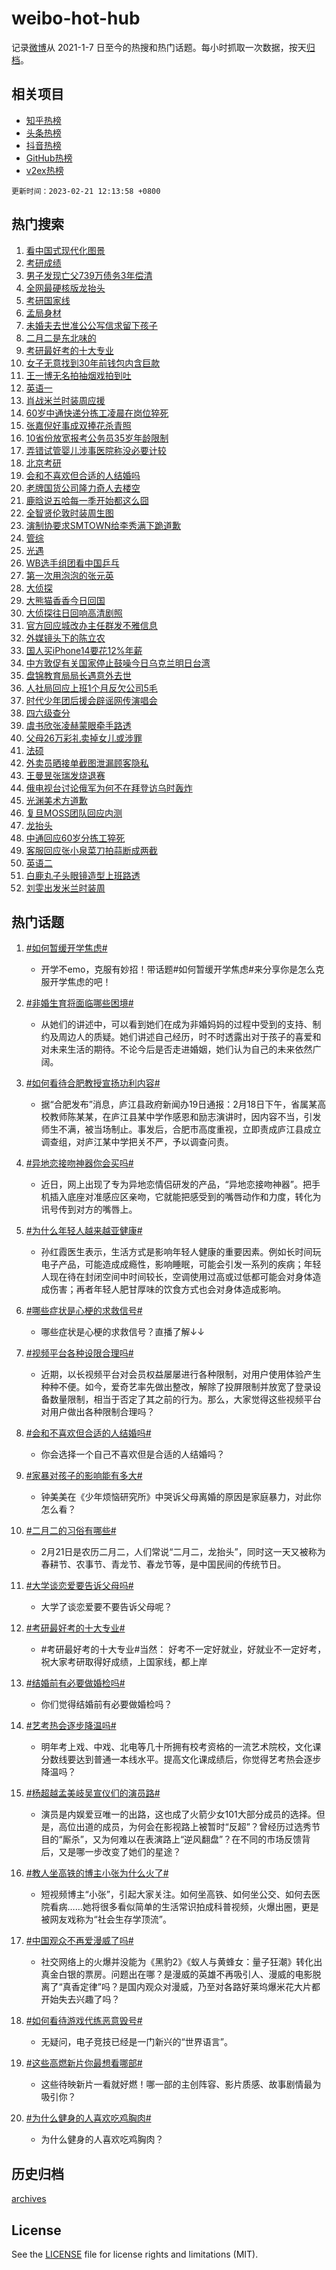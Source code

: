 # weibo-hot-hub

记录[微博](https://www.weibo.com)从 2021-1-7 日至今的热搜和热门话题。每小时抓取一次数据，按天[归档](archives)。

## 相关项目

- [知乎热榜](https://github.com/lonnyzhang423/zhihu-hot-hub)
- [头条热榜](https://github.com/lonnyzhang423/toutiao-hot-hub)
- [抖音热榜](https://github.com/lonnyzhang423/douyin-hot-hub)
- [GitHub热榜](https://github.com/lonnyzhang423/github-hot-hub)
- [v2ex热榜](https://github.com/lonnyzhang423/v2ex-hot-hub)


`更新时间：2023-02-21 12:13:58 +0800`

## 热门搜索

1. [看中国式现代化图景](https://m.weibo.cn/search?containerid=100103type%3D1%26t%3D10%26q%3D%23%E7%9C%8B%E4%B8%AD%E5%9B%BD%E5%BC%8F%E7%8E%B0%E4%BB%A3%E5%8C%96%E5%9B%BE%E6%99%AF%23&stream_entry_id=51&isnewpage=1&extparam=seat%3D1%26dgr%3D0%26stream_entry_id%3D51%26c_type%3D51%26pos%3D0%26filter_type%3Drealtimehot%26cate%3D10103%26display_time%3D1676952836%26pre_seqid%3D16769528368139193583109&luicode=10000011&lfid=106003type%253D25%2526t%253D3%2526disable_hot%253D1%2526filter_type%253Drealtimehot)
1. [考研成绩](https://m.weibo.cn/search?containerid=100103type%3D1%26t%3D10%26q%3D%23%E8%80%83%E7%A0%94%E6%88%90%E7%BB%A9%23&stream_entry_id=31&isnewpage=1&extparam=seat%3D1%26q%3D%2523%25E8%2580%2583%25E7%25A0%2594%25E6%2588%2590%25E7%25BB%25A9%2523%26realpos%3D1%26stream_entry_id%3D31%26dgr%3D0%26pos%3D0%26filter_type%3Drealtimehot%26flag%3D16%26lcate%3D5001%26band_rank%3D1%26c_type%3D31%26cate%3D5001%26display_time%3D1676952836%26pre_seqid%3D16769528368139193583109&luicode=10000011&lfid=106003type%253D25%2526t%253D3%2526disable_hot%253D1%2526filter_type%253Drealtimehot)
1. [男子发现亡父739万债务3年偿清](https://m.weibo.cn/search?containerid=100103type%3D1%26t%3D10%26q%3D%23%E7%94%B7%E5%AD%90%E5%8F%91%E7%8E%B0%E4%BA%A1%E7%88%B6739%E4%B8%87%E5%80%BA%E5%8A%A13%E5%B9%B4%E5%81%BF%E6%B8%85%23&stream_entry_id=31&isnewpage=1&extparam=seat%3D1%26q%3D%2523%25E7%2594%25B7%25E5%25AD%2590%25E5%258F%2591%25E7%258E%25B0%25E4%25BA%25A1%25E7%2588%25B6739%25E4%25B8%2587%25E5%2580%25BA%25E5%258A%25A13%25E5%25B9%25B4%25E5%2581%25BF%25E6%25B8%2585%2523%26realpos%3D2%26stream_entry_id%3D31%26dgr%3D0%26pos%3D1%26filter_type%3Drealtimehot%26flag%3D1%26lcate%3D5001%26band_rank%3D2%26c_type%3D31%26cate%3D5001%26display_time%3D1676952836%26pre_seqid%3D16769528368139193583109&luicode=10000011&lfid=106003type%253D25%2526t%253D3%2526disable_hot%253D1%2526filter_type%253Drealtimehot)
1. [全网最硬核版龙抬头](https://m.weibo.cn/search?containerid=100103type%3D1%26t%3D10%26q%3D%23%E5%85%A8%E7%BD%91%E6%9C%80%E7%A1%AC%E6%A0%B8%E7%89%88%E9%BE%99%E6%8A%AC%E5%A4%B4%23&stream_entry_id=31&isnewpage=1&extparam=seat%3D1%26q%3D%2523%25E5%2585%25A8%25E7%25BD%2591%25E6%259C%2580%25E7%25A1%25AC%25E6%25A0%25B8%25E7%2589%2588%25E9%25BE%2599%25E6%258A%25AC%25E5%25A4%25B4%2523%26realpos%3D3%26stream_entry_id%3D31%26dgr%3D0%26pos%3D2%26filter_type%3Drealtimehot%26flag%3D0%26lcate%3D5001%26band_rank%3D3%26c_type%3D31%26cate%3D5001%26display_time%3D1676952836%26pre_seqid%3D16769528368139193583109&luicode=10000011&lfid=106003type%253D25%2526t%253D3%2526disable_hot%253D1%2526filter_type%253Drealtimehot)
1. [考研国家线](https://m.weibo.cn/search?containerid=100103type%3D1%26t%3D10%26q%3D%23%E8%80%83%E7%A0%94%E5%9B%BD%E5%AE%B6%E7%BA%BF%23&stream_entry_id=31&isnewpage=1&extparam=seat%3D1%26q%3D%2523%25E8%2580%2583%25E7%25A0%2594%25E5%259B%25BD%25E5%25AE%25B6%25E7%25BA%25BF%2523%26realpos%3D4%26stream_entry_id%3D31%26dgr%3D0%26pos%3D3%26filter_type%3Drealtimehot%26flag%3D2%26lcate%3D5001%26band_rank%3D4%26c_type%3D31%26cate%3D5001%26display_time%3D1676952836%26pre_seqid%3D16769528368139193583109&luicode=10000011&lfid=106003type%253D25%2526t%253D3%2526disable_hot%253D1%2526filter_type%253Drealtimehot)
1. [孟局身材](https://m.weibo.cn/search?containerid=100103type%3D1%26t%3D10%26q%3D%23%E5%AD%9F%E5%B1%80%E8%BA%AB%E6%9D%90%23&stream_entry_id=31&isnewpage=1&extparam=seat%3D1%26q%3D%2523%25E5%25AD%259F%25E5%25B1%2580%25E8%25BA%25AB%25E6%259D%2590%2523%26realpos%3D5%26stream_entry_id%3D31%26dgr%3D0%26pos%3D4%26filter_type%3Drealtimehot%26flag%3D1%26lcate%3D5001%26band_rank%3D5%26c_type%3D31%26cate%3D5001%26display_time%3D1676952836%26pre_seqid%3D16769528368139193583109&luicode=10000011&lfid=106003type%253D25%2526t%253D3%2526disable_hot%253D1%2526filter_type%253Drealtimehot)
1. [未婚夫去世准公公写信求留下孩子](https://m.weibo.cn/search?containerid=100103type%3D1%26t%3D10%26q%3D%23%E6%9C%AA%E5%A9%9A%E5%A4%AB%E5%8E%BB%E4%B8%96%E5%87%86%E5%85%AC%E5%85%AC%E5%86%99%E4%BF%A1%E6%B1%82%E7%95%99%E4%B8%8B%E5%AD%A9%E5%AD%90%23&stream_entry_id=31&isnewpage=1&extparam=seat%3D1%26q%3D%2523%25E6%259C%25AA%25E5%25A9%259A%25E5%25A4%25AB%25E5%258E%25BB%25E4%25B8%2596%25E5%2587%2586%25E5%2585%25AC%25E5%2585%25AC%25E5%2586%2599%25E4%25BF%25A1%25E6%25B1%2582%25E7%2595%2599%25E4%25B8%258B%25E5%25AD%25A9%25E5%25AD%2590%2523%26realpos%3D6%26stream_entry_id%3D31%26dgr%3D0%26pos%3D5%26filter_type%3Drealtimehot%26flag%3D1%26lcate%3D5001%26band_rank%3D6%26c_type%3D31%26cate%3D5001%26display_time%3D1676952836%26pre_seqid%3D16769528368139193583109&luicode=10000011&lfid=106003type%253D25%2526t%253D3%2526disable_hot%253D1%2526filter_type%253Drealtimehot)
1. [二月二是东北味的](https://m.weibo.cn/search?containerid=100103type%3D1%26t%3D10%26q%3D%23%E4%BA%8C%E6%9C%88%E4%BA%8C%E6%98%AF%E4%B8%9C%E5%8C%97%E5%91%B3%E7%9A%84%23&stream_entry_id=31&isnewpage=1&extparam=seat%3D1%26q%3D%2523%25E4%25BA%258C%25E6%259C%2588%25E4%25BA%258C%25E6%2598%25AF%25E4%25B8%259C%25E5%258C%2597%25E5%2591%25B3%25E7%259A%2584%2523%26dgr%3D0%26stream_entry_id%3D31%26pos%3D6%26topic_ad%3D1%26filter_type%3Drealtimehot%26lcate%3D5001%26band_rank%3D7%26c_type%3D31%26cate%3D5001%26adid%3D180508%26display_time%3D1676952836%26pre_seqid%3D16769528368139193583109&luicode=10000011&lfid=106003type%253D25%2526t%253D3%2526disable_hot%253D1%2526filter_type%253Drealtimehot)
1. [考研最好考的十大专业](https://m.weibo.cn/search?containerid=100103type%3D1%26t%3D10%26q%3D%23%E8%80%83%E7%A0%94%E6%9C%80%E5%A5%BD%E8%80%83%E7%9A%84%E5%8D%81%E5%A4%A7%E4%B8%93%E4%B8%9A%23&stream_entry_id=31&isnewpage=1&extparam=seat%3D1%26q%3D%2523%25E8%2580%2583%25E7%25A0%2594%25E6%259C%2580%25E5%25A5%25BD%25E8%2580%2583%25E7%259A%2584%25E5%258D%2581%25E5%25A4%25A7%25E4%25B8%2593%25E4%25B8%259A%2523%26realpos%3D7%26stream_entry_id%3D31%26dgr%3D0%26pos%3D7%26filter_type%3Drealtimehot%26flag%3D1%26lcate%3D5001%26band_rank%3D7%26c_type%3D31%26cate%3D5001%26display_time%3D1676952836%26pre_seqid%3D16769528368139193583109&luicode=10000011&lfid=106003type%253D25%2526t%253D3%2526disable_hot%253D1%2526filter_type%253Drealtimehot)
1. [女子无意找到30年前钱包内含巨款](https://m.weibo.cn/search?containerid=100103type%3D1%26t%3D10%26q%3D%23%E5%A5%B3%E5%AD%90%E6%97%A0%E6%84%8F%E6%89%BE%E5%88%B030%E5%B9%B4%E5%89%8D%E9%92%B1%E5%8C%85%E5%86%85%E5%90%AB%E5%B7%A8%E6%AC%BE%23&stream_entry_id=31&isnewpage=1&extparam=seat%3D1%26q%3D%2523%25E5%25A5%25B3%25E5%25AD%2590%25E6%2597%25A0%25E6%2584%258F%25E6%2589%25BE%25E5%2588%25B030%25E5%25B9%25B4%25E5%2589%258D%25E9%2592%25B1%25E5%258C%2585%25E5%2586%2585%25E5%2590%25AB%25E5%25B7%25A8%25E6%25AC%25BE%2523%26realpos%3D8%26stream_entry_id%3D31%26dgr%3D0%26pos%3D8%26filter_type%3Drealtimehot%26flag%3D1%26lcate%3D5001%26band_rank%3D8%26c_type%3D31%26cate%3D5001%26display_time%3D1676952836%26pre_seqid%3D16769528368139193583109&luicode=10000011&lfid=106003type%253D25%2526t%253D3%2526disable_hot%253D1%2526filter_type%253Drealtimehot)
1. [王一博无名拍抽烟戏拍到吐](https://m.weibo.cn/search?containerid=100103type%3D1%26t%3D10%26q%3D%23%E7%8E%8B%E4%B8%80%E5%8D%9A%E6%97%A0%E5%90%8D%E6%8B%8D%E6%8A%BD%E7%83%9F%E6%88%8F%E6%8B%8D%E5%88%B0%E5%90%90%23&stream_entry_id=31&isnewpage=1&extparam=seat%3D1%26q%3D%2523%25E7%258E%258B%25E4%25B8%2580%25E5%258D%259A%25E6%2597%25A0%25E5%2590%258D%25E6%258B%258D%25E6%258A%25BD%25E7%2583%259F%25E6%2588%258F%25E6%258B%258D%25E5%2588%25B0%25E5%2590%2590%2523%26realpos%3D9%26stream_entry_id%3D31%26dgr%3D0%26pos%3D9%26filter_type%3Drealtimehot%26flag%3D1%26lcate%3D5001%26band_rank%3D9%26c_type%3D31%26cate%3D5001%26display_time%3D1676952836%26pre_seqid%3D16769528368139193583109&luicode=10000011&lfid=106003type%253D25%2526t%253D3%2526disable_hot%253D1%2526filter_type%253Drealtimehot)
1. [英语一](https://m.weibo.cn/search?containerid=100103type%3D1%26t%3D10%26q%3D%E8%8B%B1%E8%AF%AD%E4%B8%80&stream_entry_id=31&isnewpage=1&extparam=seat%3D1%26q%3D%25E8%258B%25B1%25E8%25AF%25AD%25E4%25B8%2580%26realpos%3D10%26stream_entry_id%3D31%26dgr%3D0%26pos%3D10%26filter_type%3Drealtimehot%26flag%3D1%26lcate%3D5001%26band_rank%3D10%26c_type%3D31%26cate%3D5001%26display_time%3D1676952836%26pre_seqid%3D16769528368139193583109&luicode=10000011&lfid=106003type%253D25%2526t%253D3%2526disable_hot%253D1%2526filter_type%253Drealtimehot)
1. [肖战米兰时装周应援](https://m.weibo.cn/search?containerid=100103type%3D1%26t%3D10%26q%3D%23%E8%82%96%E6%88%98%E7%B1%B3%E5%85%B0%E6%97%B6%E8%A3%85%E5%91%A8%E5%BA%94%E6%8F%B4%23&stream_entry_id=31&isnewpage=1&extparam=seat%3D1%26q%3D%2523%25E8%2582%2596%25E6%2588%2598%25E7%25B1%25B3%25E5%2585%25B0%25E6%2597%25B6%25E8%25A3%2585%25E5%2591%25A8%25E5%25BA%2594%25E6%258F%25B4%2523%26realpos%3D11%26stream_entry_id%3D31%26dgr%3D0%26pos%3D11%26filter_type%3Drealtimehot%26flag%3D1%26lcate%3D5001%26band_rank%3D11%26c_type%3D31%26cate%3D5001%26display_time%3D1676952836%26pre_seqid%3D16769528368139193583109&luicode=10000011&lfid=106003type%253D25%2526t%253D3%2526disable_hot%253D1%2526filter_type%253Drealtimehot)
1. [60岁中通快递分拣工凌晨在岗位猝死](https://m.weibo.cn/search?containerid=100103type%3D1%26t%3D10%26q%3D%2360%E5%B2%81%E4%B8%AD%E9%80%9A%E5%BF%AB%E9%80%92%E5%88%86%E6%8B%A3%E5%B7%A5%E5%87%8C%E6%99%A8%E5%9C%A8%E5%B2%97%E4%BD%8D%E7%8C%9D%E6%AD%BB%23&stream_entry_id=31&isnewpage=1&extparam=seat%3D1%26q%3D%252360%25E5%25B2%2581%25E4%25B8%25AD%25E9%2580%259A%25E5%25BF%25AB%25E9%2580%2592%25E5%2588%2586%25E6%258B%25A3%25E5%25B7%25A5%25E5%2587%258C%25E6%2599%25A8%25E5%259C%25A8%25E5%25B2%2597%25E4%25BD%258D%25E7%258C%259D%25E6%25AD%25BB%2523%26realpos%3D12%26stream_entry_id%3D31%26dgr%3D0%26pos%3D12%26filter_type%3Drealtimehot%26flag%3D0%26lcate%3D5001%26band_rank%3D12%26c_type%3D31%26cate%3D5001%26display_time%3D1676952836%26pre_seqid%3D16769528368139193583109&luicode=10000011&lfid=106003type%253D25%2526t%253D3%2526disable_hot%253D1%2526filter_type%253Drealtimehot)
1. [张嘉倪好事成双捧花杀青照](https://m.weibo.cn/search?containerid=100103type%3D1%26t%3D10%26q%3D%23%E5%BC%A0%E5%98%89%E5%80%AA%E5%A5%BD%E4%BA%8B%E6%88%90%E5%8F%8C%E6%8D%A7%E8%8A%B1%E6%9D%80%E9%9D%92%E7%85%A7%23&stream_entry_id=31&isnewpage=1&extparam=seat%3D1%26q%3D%2523%25E5%25BC%25A0%25E5%2598%2589%25E5%2580%25AA%25E5%25A5%25BD%25E4%25BA%258B%25E6%2588%2590%25E5%258F%258C%25E6%258D%25A7%25E8%258A%25B1%25E6%259D%2580%25E9%259D%2592%25E7%2585%25A7%2523%26realpos%3D13%26stream_entry_id%3D31%26dgr%3D0%26pos%3D13%26filter_type%3Drealtimehot%26flag%3D1%26lcate%3D5001%26band_rank%3D13%26c_type%3D31%26cate%3D5001%26display_time%3D1676952836%26pre_seqid%3D16769528368139193583109&luicode=10000011&lfid=106003type%253D25%2526t%253D3%2526disable_hot%253D1%2526filter_type%253Drealtimehot)
1. [10省份放宽报考公务员35岁年龄限制](https://m.weibo.cn/search?containerid=100103type%3D1%26t%3D10%26q%3D%2310%E7%9C%81%E4%BB%BD%E6%94%BE%E5%AE%BD%E6%8A%A5%E8%80%83%E5%85%AC%E5%8A%A1%E5%91%9835%E5%B2%81%E5%B9%B4%E9%BE%84%E9%99%90%E5%88%B6%23&stream_entry_id=31&isnewpage=1&extparam=seat%3D1%26q%3D%252310%25E7%259C%2581%25E4%25BB%25BD%25E6%2594%25BE%25E5%25AE%25BD%25E6%258A%25A5%25E8%2580%2583%25E5%2585%25AC%25E5%258A%25A1%25E5%2591%259835%25E5%25B2%2581%25E5%25B9%25B4%25E9%25BE%2584%25E9%2599%2590%25E5%2588%25B6%2523%26realpos%3D14%26stream_entry_id%3D31%26dgr%3D0%26pos%3D14%26filter_type%3Drealtimehot%26flag%3D1%26lcate%3D5001%26band_rank%3D14%26c_type%3D31%26cate%3D5001%26display_time%3D1676952836%26pre_seqid%3D16769528368139193583109&luicode=10000011&lfid=106003type%253D25%2526t%253D3%2526disable_hot%253D1%2526filter_type%253Drealtimehot)
1. [弄错试管婴儿涉事医院称没必要计较](https://m.weibo.cn/search?containerid=100103type%3D1%26t%3D10%26q%3D%23%E5%BC%84%E9%94%99%E8%AF%95%E7%AE%A1%E5%A9%B4%E5%84%BF%E6%B6%89%E4%BA%8B%E5%8C%BB%E9%99%A2%E7%A7%B0%E6%B2%A1%E5%BF%85%E8%A6%81%E8%AE%A1%E8%BE%83%23&stream_entry_id=31&isnewpage=1&extparam=seat%3D1%26q%3D%2523%25E5%25BC%2584%25E9%2594%2599%25E8%25AF%2595%25E7%25AE%25A1%25E5%25A9%25B4%25E5%2584%25BF%25E6%25B6%2589%25E4%25BA%258B%25E5%258C%25BB%25E9%2599%25A2%25E7%25A7%25B0%25E6%25B2%25A1%25E5%25BF%2585%25E8%25A6%2581%25E8%25AE%25A1%25E8%25BE%2583%2523%26realpos%3D15%26stream_entry_id%3D31%26dgr%3D0%26pos%3D15%26filter_type%3Drealtimehot%26flag%3D0%26lcate%3D5001%26band_rank%3D15%26c_type%3D31%26cate%3D5001%26display_time%3D1676952836%26pre_seqid%3D16769528368139193583109&luicode=10000011&lfid=106003type%253D25%2526t%253D3%2526disable_hot%253D1%2526filter_type%253Drealtimehot)
1. [北京考研](https://m.weibo.cn/search?containerid=100103type%3D1%26t%3D10%26q%3D%E5%8C%97%E4%BA%AC%E8%80%83%E7%A0%94&stream_entry_id=31&isnewpage=1&extparam=seat%3D1%26q%3D%25E5%258C%2597%25E4%25BA%25AC%25E8%2580%2583%25E7%25A0%2594%26realpos%3D16%26stream_entry_id%3D31%26dgr%3D0%26pos%3D16%26filter_type%3Drealtimehot%26flag%3D1%26lcate%3D5001%26band_rank%3D16%26c_type%3D31%26cate%3D5001%26display_time%3D1676952836%26pre_seqid%3D16769528368139193583109&luicode=10000011&lfid=106003type%253D25%2526t%253D3%2526disable_hot%253D1%2526filter_type%253Drealtimehot)
1. [会和不喜欢但合适的人结婚吗](https://m.weibo.cn/search?containerid=100103type%3D1%26t%3D10%26q%3D%23%E4%BC%9A%E5%92%8C%E4%B8%8D%E5%96%9C%E6%AC%A2%E4%BD%86%E5%90%88%E9%80%82%E7%9A%84%E4%BA%BA%E7%BB%93%E5%A9%9A%E5%90%97%23&stream_entry_id=31&isnewpage=1&extparam=seat%3D1%26q%3D%2523%25E4%25BC%259A%25E5%2592%258C%25E4%25B8%258D%25E5%2596%259C%25E6%25AC%25A2%25E4%25BD%2586%25E5%2590%2588%25E9%2580%2582%25E7%259A%2584%25E4%25BA%25BA%25E7%25BB%2593%25E5%25A9%259A%25E5%2590%2597%2523%26realpos%3D17%26stream_entry_id%3D31%26dgr%3D0%26pos%3D17%26filter_type%3Drealtimehot%26flag%3D0%26lcate%3D5001%26band_rank%3D17%26c_type%3D31%26cate%3D5001%26display_time%3D1676952836%26pre_seqid%3D16769528368139193583109&luicode=10000011&lfid=106003type%253D25%2526t%253D3%2526disable_hot%253D1%2526filter_type%253Drealtimehot)
1. [老牌国货公司隆力奇人去楼空](https://m.weibo.cn/search?containerid=100103type%3D1%26t%3D10%26q%3D%23%E8%80%81%E7%89%8C%E5%9B%BD%E8%B4%A7%E5%85%AC%E5%8F%B8%E9%9A%86%E5%8A%9B%E5%A5%87%E4%BA%BA%E5%8E%BB%E6%A5%BC%E7%A9%BA%23&stream_entry_id=31&isnewpage=1&extparam=seat%3D1%26q%3D%2523%25E8%2580%2581%25E7%2589%258C%25E5%259B%25BD%25E8%25B4%25A7%25E5%2585%25AC%25E5%258F%25B8%25E9%259A%2586%25E5%258A%259B%25E5%25A5%2587%25E4%25BA%25BA%25E5%258E%25BB%25E6%25A5%25BC%25E7%25A9%25BA%2523%26realpos%3D18%26stream_entry_id%3D31%26dgr%3D0%26pos%3D18%26filter_type%3Drealtimehot%26flag%3D1%26lcate%3D5001%26band_rank%3D18%26c_type%3D31%26cate%3D5001%26display_time%3D1676952836%26pre_seqid%3D16769528368139193583109&luicode=10000011&lfid=106003type%253D25%2526t%253D3%2526disable_hot%253D1%2526filter_type%253Drealtimehot)
1. [鹿晗说五哈每一季开始都这么囧](https://m.weibo.cn/search?containerid=100103type%3D1%26t%3D10%26q%3D%23%E9%B9%BF%E6%99%97%E8%AF%B4%E4%BA%94%E5%93%88%E6%AF%8F%E4%B8%80%E5%AD%A3%E5%BC%80%E5%A7%8B%E9%83%BD%E8%BF%99%E4%B9%88%E5%9B%A7%23&stream_entry_id=31&isnewpage=1&extparam=seat%3D1%26q%3D%2523%25E9%25B9%25BF%25E6%2599%2597%25E8%25AF%25B4%25E4%25BA%2594%25E5%2593%2588%25E6%25AF%258F%25E4%25B8%2580%25E5%25AD%25A3%25E5%25BC%2580%25E5%25A7%258B%25E9%2583%25BD%25E8%25BF%2599%25E4%25B9%2588%25E5%259B%25A7%2523%26realpos%3D19%26stream_entry_id%3D31%26dgr%3D0%26pos%3D19%26filter_type%3Drealtimehot%26flag%3D1%26lcate%3D5001%26band_rank%3D19%26c_type%3D31%26cate%3D5001%26display_time%3D1676952836%26pre_seqid%3D16769528368139193583109&luicode=10000011&lfid=106003type%253D25%2526t%253D3%2526disable_hot%253D1%2526filter_type%253Drealtimehot)
1. [全智贤伦敦时装周生图](https://m.weibo.cn/search?containerid=100103type%3D1%26t%3D10%26q%3D%23%E5%85%A8%E6%99%BA%E8%B4%A4%E4%BC%A6%E6%95%A6%E6%97%B6%E8%A3%85%E5%91%A8%E7%94%9F%E5%9B%BE%23&stream_entry_id=31&isnewpage=1&extparam=seat%3D1%26q%3D%2523%25E5%2585%25A8%25E6%2599%25BA%25E8%25B4%25A4%25E4%25BC%25A6%25E6%2595%25A6%25E6%2597%25B6%25E8%25A3%2585%25E5%2591%25A8%25E7%2594%259F%25E5%259B%25BE%2523%26realpos%3D20%26stream_entry_id%3D31%26dgr%3D0%26pos%3D20%26filter_type%3Drealtimehot%26flag%3D0%26lcate%3D5001%26band_rank%3D20%26c_type%3D31%26cate%3D5001%26display_time%3D1676952836%26pre_seqid%3D16769528368139193583109&luicode=10000011&lfid=106003type%253D25%2526t%253D3%2526disable_hot%253D1%2526filter_type%253Drealtimehot)
1. [演制协要求SMTOWN给李秀满下跪道歉](https://m.weibo.cn/search?containerid=100103type%3D1%26t%3D10%26q%3D%23%E6%BC%94%E5%88%B6%E5%8D%8F%E8%A6%81%E6%B1%82SMTOWN%E7%BB%99%E6%9D%8E%E7%A7%80%E6%BB%A1%E4%B8%8B%E8%B7%AA%E9%81%93%E6%AD%89%23&stream_entry_id=31&isnewpage=1&extparam=seat%3D1%26q%3D%2523%25E6%25BC%2594%25E5%2588%25B6%25E5%258D%258F%25E8%25A6%2581%25E6%25B1%2582SMTOWN%25E7%25BB%2599%25E6%259D%258E%25E7%25A7%2580%25E6%25BB%25A1%25E4%25B8%258B%25E8%25B7%25AA%25E9%2581%2593%25E6%25AD%2589%2523%26realpos%3D21%26stream_entry_id%3D31%26dgr%3D0%26pos%3D21%26filter_type%3Drealtimehot%26flag%3D0%26lcate%3D5001%26band_rank%3D21%26c_type%3D31%26cate%3D5001%26display_time%3D1676952836%26pre_seqid%3D16769528368139193583109&luicode=10000011&lfid=106003type%253D25%2526t%253D3%2526disable_hot%253D1%2526filter_type%253Drealtimehot)
1. [管综](https://m.weibo.cn/search?containerid=100103type%3D1%26t%3D10%26q%3D%E7%AE%A1%E7%BB%BC&stream_entry_id=31&isnewpage=1&extparam=seat%3D1%26q%3D%25E7%25AE%25A1%25E7%25BB%25BC%26realpos%3D22%26stream_entry_id%3D31%26dgr%3D0%26pos%3D22%26filter_type%3Drealtimehot%26flag%3D0%26lcate%3D5001%26band_rank%3D22%26c_type%3D31%26cate%3D5001%26display_time%3D1676952836%26pre_seqid%3D16769528368139193583109&luicode=10000011&lfid=106003type%253D25%2526t%253D3%2526disable_hot%253D1%2526filter_type%253Drealtimehot)
1. [光遇](https://m.weibo.cn/search?containerid=100103type%3D1%26t%3D10%26q%3D%E5%85%89%E9%81%87&stream_entry_id=31&isnewpage=1&extparam=seat%3D1%26q%3D%25E5%2585%2589%25E9%2581%2587%26realpos%3D23%26stream_entry_id%3D31%26dgr%3D0%26pos%3D23%26filter_type%3Drealtimehot%26flag%3D1%26lcate%3D5001%26band_rank%3D23%26c_type%3D31%26cate%3D5001%26display_time%3D1676952836%26pre_seqid%3D16769528368139193583109&luicode=10000011&lfid=106003type%253D25%2526t%253D3%2526disable_hot%253D1%2526filter_type%253Drealtimehot)
1. [WB选手组团看中国乒乓](https://m.weibo.cn/search?containerid=100103type%3D1%26t%3D10%26q%3D%23WB%E9%80%89%E6%89%8B%E7%BB%84%E5%9B%A2%E7%9C%8B%E4%B8%AD%E5%9B%BD%E4%B9%92%E4%B9%93%23&stream_entry_id=31&isnewpage=1&extparam=seat%3D1%26q%3D%2523WB%25E9%2580%2589%25E6%2589%258B%25E7%25BB%2584%25E5%259B%25A2%25E7%259C%258B%25E4%25B8%25AD%25E5%259B%25BD%25E4%25B9%2592%25E4%25B9%2593%2523%26realpos%3D24%26stream_entry_id%3D31%26dgr%3D0%26pos%3D24%26filter_type%3Drealtimehot%26flag%3D1%26lcate%3D5001%26band_rank%3D24%26c_type%3D31%26cate%3D5001%26display_time%3D1676952836%26pre_seqid%3D16769528368139193583109&luicode=10000011&lfid=106003type%253D25%2526t%253D3%2526disable_hot%253D1%2526filter_type%253Drealtimehot)
1. [第一次用泡泡的张元英](https://m.weibo.cn/search?containerid=100103type%3D1%26t%3D10%26q%3D%23%E7%AC%AC%E4%B8%80%E6%AC%A1%E7%94%A8%E6%B3%A1%E6%B3%A1%E7%9A%84%E5%BC%A0%E5%85%83%E8%8B%B1%23&stream_entry_id=31&isnewpage=1&extparam=seat%3D1%26q%3D%2523%25E7%25AC%25AC%25E4%25B8%2580%25E6%25AC%25A1%25E7%2594%25A8%25E6%25B3%25A1%25E6%25B3%25A1%25E7%259A%2584%25E5%25BC%25A0%25E5%2585%2583%25E8%258B%25B1%2523%26realpos%3D25%26stream_entry_id%3D31%26dgr%3D0%26pos%3D25%26filter_type%3Drealtimehot%26flag%3D1%26lcate%3D5001%26band_rank%3D25%26c_type%3D31%26cate%3D5001%26display_time%3D1676952836%26pre_seqid%3D16769528368139193583109&luicode=10000011&lfid=106003type%253D25%2526t%253D3%2526disable_hot%253D1%2526filter_type%253Drealtimehot)
1. [大侦探](https://m.weibo.cn/search?containerid=100103type%3D1%26t%3D10%26q%3D%E5%A4%A7%E4%BE%A6%E6%8E%A2&stream_entry_id=31&isnewpage=1&extparam=seat%3D1%26q%3D%25E5%25A4%25A7%25E4%25BE%25A6%25E6%258E%25A2%26realpos%3D26%26stream_entry_id%3D31%26dgr%3D0%26pos%3D26%26filter_type%3Drealtimehot%26flag%3D1%26lcate%3D5001%26band_rank%3D26%26c_type%3D31%26cate%3D5001%26display_time%3D1676952836%26pre_seqid%3D16769528368139193583109&luicode=10000011&lfid=106003type%253D25%2526t%253D3%2526disable_hot%253D1%2526filter_type%253Drealtimehot)
1. [大熊猫香香今日回国](https://m.weibo.cn/search?containerid=100103type%3D1%26t%3D10%26q%3D%23%E5%A4%A7%E7%86%8A%E7%8C%AB%E9%A6%99%E9%A6%99%E4%BB%8A%E6%97%A5%E5%9B%9E%E5%9B%BD%23&stream_entry_id=31&isnewpage=1&extparam=seat%3D1%26q%3D%2523%25E5%25A4%25A7%25E7%2586%258A%25E7%258C%25AB%25E9%25A6%2599%25E9%25A6%2599%25E4%25BB%258A%25E6%2597%25A5%25E5%259B%259E%25E5%259B%25BD%2523%26realpos%3D27%26stream_entry_id%3D31%26dgr%3D0%26pos%3D27%26filter_type%3Drealtimehot%26flag%3D1%26lcate%3D5001%26band_rank%3D27%26c_type%3D31%26cate%3D5001%26display_time%3D1676952836%26pre_seqid%3D16769528368139193583109&luicode=10000011&lfid=106003type%253D25%2526t%253D3%2526disable_hot%253D1%2526filter_type%253Drealtimehot)
1. [大侦探往日回响高清剧照](https://m.weibo.cn/search?containerid=100103type%3D1%26t%3D10%26q%3D%23%E5%A4%A7%E4%BE%A6%E6%8E%A2%E5%BE%80%E6%97%A5%E5%9B%9E%E5%93%8D%E9%AB%98%E6%B8%85%E5%89%A7%E7%85%A7%23&stream_entry_id=31&isnewpage=1&extparam=seat%3D1%26q%3D%2523%25E5%25A4%25A7%25E4%25BE%25A6%25E6%258E%25A2%25E5%25BE%2580%25E6%2597%25A5%25E5%259B%259E%25E5%2593%258D%25E9%25AB%2598%25E6%25B8%2585%25E5%2589%25A7%25E7%2585%25A7%2523%26realpos%3D28%26stream_entry_id%3D31%26dgr%3D0%26pos%3D28%26filter_type%3Drealtimehot%26flag%3D1%26lcate%3D5001%26band_rank%3D28%26c_type%3D31%26cate%3D5001%26display_time%3D1676952836%26pre_seqid%3D16769528368139193583109&luicode=10000011&lfid=106003type%253D25%2526t%253D3%2526disable_hot%253D1%2526filter_type%253Drealtimehot)
1. [官方回应城改办主任群发不雅信息](https://m.weibo.cn/search?containerid=100103type%3D1%26t%3D10%26q%3D%23%E5%AE%98%E6%96%B9%E5%9B%9E%E5%BA%94%E5%9F%8E%E6%94%B9%E5%8A%9E%E4%B8%BB%E4%BB%BB%E7%BE%A4%E5%8F%91%E4%B8%8D%E9%9B%85%E4%BF%A1%E6%81%AF%23&stream_entry_id=31&isnewpage=1&extparam=seat%3D1%26q%3D%2523%25E5%25AE%2598%25E6%2596%25B9%25E5%259B%259E%25E5%25BA%2594%25E5%259F%258E%25E6%2594%25B9%25E5%258A%259E%25E4%25B8%25BB%25E4%25BB%25BB%25E7%25BE%25A4%25E5%258F%2591%25E4%25B8%258D%25E9%259B%2585%25E4%25BF%25A1%25E6%2581%25AF%2523%26realpos%3D29%26stream_entry_id%3D31%26dgr%3D0%26pos%3D29%26filter_type%3Drealtimehot%26flag%3D1%26lcate%3D5001%26band_rank%3D29%26c_type%3D31%26cate%3D5001%26display_time%3D1676952836%26pre_seqid%3D16769528368139193583109&luicode=10000011&lfid=106003type%253D25%2526t%253D3%2526disable_hot%253D1%2526filter_type%253Drealtimehot)
1. [外媒镜头下的陈立农](https://m.weibo.cn/search?containerid=100103type%3D1%26t%3D10%26q%3D%23%E5%A4%96%E5%AA%92%E9%95%9C%E5%A4%B4%E4%B8%8B%E7%9A%84%E9%99%88%E7%AB%8B%E5%86%9C%23&stream_entry_id=31&isnewpage=1&extparam=seat%3D1%26q%3D%2523%25E5%25A4%2596%25E5%25AA%2592%25E9%2595%259C%25E5%25A4%25B4%25E4%25B8%258B%25E7%259A%2584%25E9%2599%2588%25E7%25AB%258B%25E5%2586%259C%2523%26realpos%3D30%26stream_entry_id%3D31%26dgr%3D0%26pos%3D30%26filter_type%3Drealtimehot%26flag%3D1%26lcate%3D5001%26band_rank%3D30%26c_type%3D31%26cate%3D5001%26display_time%3D1676952836%26pre_seqid%3D16769528368139193583109&luicode=10000011&lfid=106003type%253D25%2526t%253D3%2526disable_hot%253D1%2526filter_type%253Drealtimehot)
1. [国人买iPhone14要花12%年薪](https://m.weibo.cn/search?containerid=100103type%3D1%26t%3D10%26q%3D%23%E5%9B%BD%E4%BA%BA%E4%B9%B0iPhone14%E8%A6%81%E8%8A%B112%25%E5%B9%B4%E8%96%AA%23&stream_entry_id=31&isnewpage=1&extparam=seat%3D1%26q%3D%2523%25E5%259B%25BD%25E4%25BA%25BA%25E4%25B9%25B0iPhone14%25E8%25A6%2581%25E8%258A%25B112%2525%25E5%25B9%25B4%25E8%2596%25AA%2523%26realpos%3D31%26stream_entry_id%3D31%26dgr%3D0%26pos%3D31%26filter_type%3Drealtimehot%26flag%3D0%26lcate%3D5001%26band_rank%3D31%26c_type%3D31%26cate%3D5001%26display_time%3D1676952836%26pre_seqid%3D16769528368139193583109&luicode=10000011&lfid=106003type%253D25%2526t%253D3%2526disable_hot%253D1%2526filter_type%253Drealtimehot)
1. [中方敦促有关国家停止鼓噪今日乌克兰明日台湾](https://m.weibo.cn/search?containerid=100103type%3D1%26t%3D10%26q%3D%23%E4%B8%AD%E6%96%B9%E6%95%A6%E4%BF%83%E6%9C%89%E5%85%B3%E5%9B%BD%E5%AE%B6%E5%81%9C%E6%AD%A2%E9%BC%93%E5%99%AA%E4%BB%8A%E6%97%A5%E4%B9%8C%E5%85%8B%E5%85%B0%E6%98%8E%E6%97%A5%E5%8F%B0%E6%B9%BE%23&stream_entry_id=31&isnewpage=1&extparam=seat%3D1%26q%3D%2523%25E4%25B8%25AD%25E6%2596%25B9%25E6%2595%25A6%25E4%25BF%2583%25E6%259C%2589%25E5%2585%25B3%25E5%259B%25BD%25E5%25AE%25B6%25E5%2581%259C%25E6%25AD%25A2%25E9%25BC%2593%25E5%2599%25AA%25E4%25BB%258A%25E6%2597%25A5%25E4%25B9%258C%25E5%2585%258B%25E5%2585%25B0%25E6%2598%258E%25E6%2597%25A5%25E5%258F%25B0%25E6%25B9%25BE%2523%26realpos%3D32%26stream_entry_id%3D31%26dgr%3D0%26pos%3D32%26filter_type%3Drealtimehot%26flag%3D1%26lcate%3D5001%26band_rank%3D32%26c_type%3D31%26cate%3D5001%26display_time%3D1676952836%26pre_seqid%3D16769528368139193583109&luicode=10000011&lfid=106003type%253D25%2526t%253D3%2526disable_hot%253D1%2526filter_type%253Drealtimehot)
1. [盘锦教育局局长遇意外去世](https://m.weibo.cn/search?containerid=100103type%3D1%26t%3D10%26q%3D%23%E7%9B%98%E9%94%A6%E6%95%99%E8%82%B2%E5%B1%80%E5%B1%80%E9%95%BF%E9%81%87%E6%84%8F%E5%A4%96%E5%8E%BB%E4%B8%96%23&stream_entry_id=31&isnewpage=1&extparam=seat%3D1%26q%3D%2523%25E7%259B%2598%25E9%2594%25A6%25E6%2595%2599%25E8%2582%25B2%25E5%25B1%2580%25E5%25B1%2580%25E9%2595%25BF%25E9%2581%2587%25E6%2584%258F%25E5%25A4%2596%25E5%258E%25BB%25E4%25B8%2596%2523%26realpos%3D33%26stream_entry_id%3D31%26dgr%3D0%26pos%3D33%26filter_type%3Drealtimehot%26flag%3D1%26lcate%3D5001%26band_rank%3D33%26c_type%3D31%26cate%3D5001%26display_time%3D1676952836%26pre_seqid%3D16769528368139193583109&luicode=10000011&lfid=106003type%253D25%2526t%253D3%2526disable_hot%253D1%2526filter_type%253Drealtimehot)
1. [人社局回应上班1个月反欠公司5毛](https://m.weibo.cn/search?containerid=100103type%3D1%26t%3D10%26q%3D%23%E4%BA%BA%E7%A4%BE%E5%B1%80%E5%9B%9E%E5%BA%94%E4%B8%8A%E7%8F%AD1%E4%B8%AA%E6%9C%88%E5%8F%8D%E6%AC%A0%E5%85%AC%E5%8F%B85%E6%AF%9B%23&stream_entry_id=31&isnewpage=1&extparam=seat%3D1%26q%3D%2523%25E4%25BA%25BA%25E7%25A4%25BE%25E5%25B1%2580%25E5%259B%259E%25E5%25BA%2594%25E4%25B8%258A%25E7%258F%25AD1%25E4%25B8%25AA%25E6%259C%2588%25E5%258F%258D%25E6%25AC%25A0%25E5%2585%25AC%25E5%258F%25B85%25E6%25AF%259B%2523%26realpos%3D34%26stream_entry_id%3D31%26dgr%3D0%26pos%3D34%26filter_type%3Drealtimehot%26flag%3D1%26lcate%3D5001%26band_rank%3D34%26c_type%3D31%26cate%3D5001%26display_time%3D1676952836%26pre_seqid%3D16769528368139193583109&luicode=10000011&lfid=106003type%253D25%2526t%253D3%2526disable_hot%253D1%2526filter_type%253Drealtimehot)
1. [时代少年团后援会辟谣网传演唱会](https://m.weibo.cn/search?containerid=100103type%3D1%26t%3D10%26q%3D%23%E6%97%B6%E4%BB%A3%E5%B0%91%E5%B9%B4%E5%9B%A2%E5%90%8E%E6%8F%B4%E4%BC%9A%E8%BE%9F%E8%B0%A3%E7%BD%91%E4%BC%A0%E6%BC%94%E5%94%B1%E4%BC%9A%23&stream_entry_id=31&isnewpage=1&extparam=seat%3D1%26q%3D%2523%25E6%2597%25B6%25E4%25BB%25A3%25E5%25B0%2591%25E5%25B9%25B4%25E5%259B%25A2%25E5%2590%258E%25E6%258F%25B4%25E4%25BC%259A%25E8%25BE%259F%25E8%25B0%25A3%25E7%25BD%2591%25E4%25BC%25A0%25E6%25BC%2594%25E5%2594%25B1%25E4%25BC%259A%2523%26realpos%3D35%26stream_entry_id%3D31%26dgr%3D0%26pos%3D35%26filter_type%3Drealtimehot%26flag%3D1%26lcate%3D5001%26band_rank%3D35%26c_type%3D31%26cate%3D5001%26display_time%3D1676952836%26pre_seqid%3D16769528368139193583109&luicode=10000011&lfid=106003type%253D25%2526t%253D3%2526disable_hot%253D1%2526filter_type%253Drealtimehot)
1. [四六级查分](https://m.weibo.cn/search?containerid=100103type%3D1%26t%3D10%26q%3D%23%E5%9B%9B%E5%85%AD%E7%BA%A7%E6%9F%A5%E5%88%86%23&stream_entry_id=31&isnewpage=1&extparam=seat%3D1%26q%3D%2523%25E5%259B%259B%25E5%2585%25AD%25E7%25BA%25A7%25E6%259F%25A5%25E5%2588%2586%2523%26realpos%3D36%26stream_entry_id%3D31%26dgr%3D0%26pos%3D36%26filter_type%3Drealtimehot%26flag%3D0%26lcate%3D5001%26band_rank%3D36%26c_type%3D31%26cate%3D5001%26display_time%3D1676952836%26pre_seqid%3D16769528368139193583109&luicode=10000011&lfid=106003type%253D25%2526t%253D3%2526disable_hot%253D1%2526filter_type%253Drealtimehot)
1. [虞书欣张凌赫蒙眼牵手路透](https://m.weibo.cn/search?containerid=100103type%3D1%26t%3D10%26q%3D%23%E8%99%9E%E4%B9%A6%E6%AC%A3%E5%BC%A0%E5%87%8C%E8%B5%AB%E8%92%99%E7%9C%BC%E7%89%B5%E6%89%8B%E8%B7%AF%E9%80%8F%23&stream_entry_id=31&isnewpage=1&extparam=seat%3D1%26q%3D%2523%25E8%2599%259E%25E4%25B9%25A6%25E6%25AC%25A3%25E5%25BC%25A0%25E5%2587%258C%25E8%25B5%25AB%25E8%2592%2599%25E7%259C%25BC%25E7%2589%25B5%25E6%2589%258B%25E8%25B7%25AF%25E9%2580%258F%2523%26realpos%3D37%26stream_entry_id%3D31%26dgr%3D0%26pos%3D37%26filter_type%3Drealtimehot%26flag%3D0%26lcate%3D5001%26band_rank%3D37%26c_type%3D31%26cate%3D5001%26display_time%3D1676952836%26pre_seqid%3D16769528368139193583109&luicode=10000011&lfid=106003type%253D25%2526t%253D3%2526disable_hot%253D1%2526filter_type%253Drealtimehot)
1. [父母26万彩礼卖掉女儿或涉罪](https://m.weibo.cn/search?containerid=100103type%3D1%26t%3D10%26q%3D%23%E7%88%B6%E6%AF%8D26%E4%B8%87%E5%BD%A9%E7%A4%BC%E5%8D%96%E6%8E%89%E5%A5%B3%E5%84%BF%E6%88%96%E6%B6%89%E7%BD%AA%23&stream_entry_id=31&isnewpage=1&extparam=seat%3D1%26q%3D%2523%25E7%2588%25B6%25E6%25AF%258D26%25E4%25B8%2587%25E5%25BD%25A9%25E7%25A4%25BC%25E5%258D%2596%25E6%258E%2589%25E5%25A5%25B3%25E5%2584%25BF%25E6%2588%2596%25E6%25B6%2589%25E7%25BD%25AA%2523%26realpos%3D38%26stream_entry_id%3D31%26dgr%3D0%26pos%3D38%26filter_type%3Drealtimehot%26flag%3D0%26lcate%3D5001%26band_rank%3D38%26c_type%3D31%26cate%3D5001%26display_time%3D1676952836%26pre_seqid%3D16769528368139193583109&luicode=10000011&lfid=106003type%253D25%2526t%253D3%2526disable_hot%253D1%2526filter_type%253Drealtimehot)
1. [法硕](https://m.weibo.cn/search?containerid=100103type%3D1%26t%3D10%26q%3D%E6%B3%95%E7%A1%95&stream_entry_id=31&isnewpage=1&extparam=seat%3D1%26q%3D%25E6%25B3%2595%25E7%25A1%2595%26realpos%3D39%26stream_entry_id%3D31%26dgr%3D0%26pos%3D39%26filter_type%3Drealtimehot%26flag%3D0%26lcate%3D5001%26band_rank%3D39%26c_type%3D31%26cate%3D5001%26display_time%3D1676952836%26pre_seqid%3D16769528368139193583109&luicode=10000011&lfid=106003type%253D25%2526t%253D3%2526disable_hot%253D1%2526filter_type%253Drealtimehot)
1. [外卖员晒接单截图泄漏顾客隐私](https://m.weibo.cn/search?containerid=100103type%3D1%26t%3D10%26q%3D%23%E5%A4%96%E5%8D%96%E5%91%98%E6%99%92%E6%8E%A5%E5%8D%95%E6%88%AA%E5%9B%BE%E6%B3%84%E6%BC%8F%E9%A1%BE%E5%AE%A2%E9%9A%90%E7%A7%81%23&stream_entry_id=31&isnewpage=1&extparam=seat%3D1%26q%3D%2523%25E5%25A4%2596%25E5%258D%2596%25E5%2591%2598%25E6%2599%2592%25E6%258E%25A5%25E5%258D%2595%25E6%2588%25AA%25E5%259B%25BE%25E6%25B3%2584%25E6%25BC%258F%25E9%25A1%25BE%25E5%25AE%25A2%25E9%259A%2590%25E7%25A7%2581%2523%26realpos%3D40%26stream_entry_id%3D31%26dgr%3D0%26pos%3D40%26filter_type%3Drealtimehot%26flag%3D1%26lcate%3D5001%26band_rank%3D40%26c_type%3D31%26cate%3D5001%26display_time%3D1676952836%26pre_seqid%3D16769528368139193583109&luicode=10000011&lfid=106003type%253D25%2526t%253D3%2526disable_hot%253D1%2526filter_type%253Drealtimehot)
1. [王曼昱张瑞发烧退赛](https://m.weibo.cn/search?containerid=100103type%3D1%26t%3D10%26q%3D%23%E7%8E%8B%E6%9B%BC%E6%98%B1%E5%BC%A0%E7%91%9E%E5%8F%91%E7%83%A7%E9%80%80%E8%B5%9B%23&stream_entry_id=31&isnewpage=1&extparam=seat%3D1%26q%3D%2523%25E7%258E%258B%25E6%259B%25BC%25E6%2598%25B1%25E5%25BC%25A0%25E7%2591%259E%25E5%258F%2591%25E7%2583%25A7%25E9%2580%2580%25E8%25B5%259B%2523%26realpos%3D41%26stream_entry_id%3D31%26dgr%3D0%26pos%3D41%26filter_type%3Drealtimehot%26flag%3D0%26lcate%3D5001%26band_rank%3D41%26c_type%3D31%26cate%3D5001%26display_time%3D1676952836%26pre_seqid%3D16769528368139193583109&luicode=10000011&lfid=106003type%253D25%2526t%253D3%2526disable_hot%253D1%2526filter_type%253Drealtimehot)
1. [俄电视台讨论俄军为何不在拜登访乌时轰炸](https://m.weibo.cn/search?containerid=100103type%3D1%26t%3D10%26q%3D%23%E4%BF%84%E7%94%B5%E8%A7%86%E5%8F%B0%E8%AE%A8%E8%AE%BA%E4%BF%84%E5%86%9B%E4%B8%BA%E4%BD%95%E4%B8%8D%E5%9C%A8%E6%8B%9C%E7%99%BB%E8%AE%BF%E4%B9%8C%E6%97%B6%E8%BD%B0%E7%82%B8%23&stream_entry_id=31&isnewpage=1&extparam=seat%3D1%26q%3D%2523%25E4%25BF%2584%25E7%2594%25B5%25E8%25A7%2586%25E5%258F%25B0%25E8%25AE%25A8%25E8%25AE%25BA%25E4%25BF%2584%25E5%2586%259B%25E4%25B8%25BA%25E4%25BD%2595%25E4%25B8%258D%25E5%259C%25A8%25E6%258B%259C%25E7%2599%25BB%25E8%25AE%25BF%25E4%25B9%258C%25E6%2597%25B6%25E8%25BD%25B0%25E7%2582%25B8%2523%26realpos%3D42%26stream_entry_id%3D31%26dgr%3D0%26pos%3D42%26filter_type%3Drealtimehot%26flag%3D0%26lcate%3D5001%26band_rank%3D42%26c_type%3D31%26cate%3D5001%26display_time%3D1676952836%26pre_seqid%3D16769528368139193583109&luicode=10000011&lfid=106003type%253D25%2526t%253D3%2526disable_hot%253D1%2526filter_type%253Drealtimehot)
1. [光渊美术方道歉](https://m.weibo.cn/search?containerid=100103type%3D1%26t%3D10%26q%3D%23%E5%85%89%E6%B8%8A%E7%BE%8E%E6%9C%AF%E6%96%B9%E9%81%93%E6%AD%89%23&stream_entry_id=31&isnewpage=1&extparam=seat%3D1%26q%3D%2523%25E5%2585%2589%25E6%25B8%258A%25E7%25BE%258E%25E6%259C%25AF%25E6%2596%25B9%25E9%2581%2593%25E6%25AD%2589%2523%26realpos%3D43%26stream_entry_id%3D31%26dgr%3D0%26pos%3D43%26filter_type%3Drealtimehot%26flag%3D0%26lcate%3D5001%26band_rank%3D43%26c_type%3D31%26cate%3D5001%26display_time%3D1676952836%26pre_seqid%3D16769528368139193583109&luicode=10000011&lfid=106003type%253D25%2526t%253D3%2526disable_hot%253D1%2526filter_type%253Drealtimehot)
1. [复旦MOSS团队回应内测](https://m.weibo.cn/search?containerid=100103type%3D1%26t%3D10%26q%3D%23%E5%A4%8D%E6%97%A6MOSS%E5%9B%A2%E9%98%9F%E5%9B%9E%E5%BA%94%E5%86%85%E6%B5%8B%23&stream_entry_id=31&isnewpage=1&extparam=seat%3D1%26q%3D%2523%25E5%25A4%258D%25E6%2597%25A6MOSS%25E5%259B%25A2%25E9%2598%259F%25E5%259B%259E%25E5%25BA%2594%25E5%2586%2585%25E6%25B5%258B%2523%26realpos%3D44%26stream_entry_id%3D31%26dgr%3D0%26pos%3D44%26filter_type%3Drealtimehot%26flag%3D0%26lcate%3D5001%26band_rank%3D44%26c_type%3D31%26cate%3D5001%26display_time%3D1676952836%26pre_seqid%3D16769528368139193583109&luicode=10000011&lfid=106003type%253D25%2526t%253D3%2526disable_hot%253D1%2526filter_type%253Drealtimehot)
1. [龙抬头](https://m.weibo.cn/search?containerid=100103type%3D1%26t%3D10%26q%3D%23%E9%BE%99%E6%8A%AC%E5%A4%B4%23&stream_entry_id=31&isnewpage=1&extparam=seat%3D1%26q%3D%2523%25E9%25BE%2599%25E6%258A%25AC%25E5%25A4%25B4%2523%26realpos%3D45%26stream_entry_id%3D31%26dgr%3D0%26pos%3D45%26filter_type%3Drealtimehot%26flag%3D0%26lcate%3D5001%26band_rank%3D45%26c_type%3D31%26cate%3D5001%26display_time%3D1676952836%26pre_seqid%3D16769528368139193583109&luicode=10000011&lfid=106003type%253D25%2526t%253D3%2526disable_hot%253D1%2526filter_type%253Drealtimehot)
1. [中通回应60岁分拣工猝死](https://m.weibo.cn/search?containerid=100103type%3D1%26t%3D10%26q%3D%23%E4%B8%AD%E9%80%9A%E5%9B%9E%E5%BA%9460%E5%B2%81%E5%88%86%E6%8B%A3%E5%B7%A5%E7%8C%9D%E6%AD%BB%23&stream_entry_id=31&isnewpage=1&extparam=seat%3D1%26q%3D%2523%25E4%25B8%25AD%25E9%2580%259A%25E5%259B%259E%25E5%25BA%259460%25E5%25B2%2581%25E5%2588%2586%25E6%258B%25A3%25E5%25B7%25A5%25E7%258C%259D%25E6%25AD%25BB%2523%26realpos%3D46%26stream_entry_id%3D31%26dgr%3D0%26pos%3D46%26filter_type%3Drealtimehot%26flag%3D1%26lcate%3D5001%26band_rank%3D46%26c_type%3D31%26cate%3D5001%26display_time%3D1676952836%26pre_seqid%3D16769528368139193583109&luicode=10000011&lfid=106003type%253D25%2526t%253D3%2526disable_hot%253D1%2526filter_type%253Drealtimehot)
1. [客服回应张小泉菜刀拍蒜断成两截](https://m.weibo.cn/search?containerid=100103type%3D1%26t%3D10%26q%3D%23%E5%AE%A2%E6%9C%8D%E5%9B%9E%E5%BA%94%E5%BC%A0%E5%B0%8F%E6%B3%89%E8%8F%9C%E5%88%80%E6%8B%8D%E8%92%9C%E6%96%AD%E6%88%90%E4%B8%A4%E6%88%AA%23&stream_entry_id=31&isnewpage=1&extparam=seat%3D1%26q%3D%2523%25E5%25AE%25A2%25E6%259C%258D%25E5%259B%259E%25E5%25BA%2594%25E5%25BC%25A0%25E5%25B0%258F%25E6%25B3%2589%25E8%258F%259C%25E5%2588%2580%25E6%258B%258D%25E8%2592%259C%25E6%2596%25AD%25E6%2588%2590%25E4%25B8%25A4%25E6%2588%25AA%2523%26realpos%3D47%26stream_entry_id%3D31%26dgr%3D0%26pos%3D47%26filter_type%3Drealtimehot%26flag%3D1%26lcate%3D5001%26band_rank%3D47%26c_type%3D31%26cate%3D5001%26display_time%3D1676952836%26pre_seqid%3D16769528368139193583109&luicode=10000011&lfid=106003type%253D25%2526t%253D3%2526disable_hot%253D1%2526filter_type%253Drealtimehot)
1. [英语二](https://m.weibo.cn/search?containerid=100103type%3D1%26t%3D10%26q%3D%E8%8B%B1%E8%AF%AD%E4%BA%8C&stream_entry_id=31&isnewpage=1&extparam=seat%3D1%26q%3D%25E8%258B%25B1%25E8%25AF%25AD%25E4%25BA%258C%26realpos%3D48%26stream_entry_id%3D31%26dgr%3D0%26pos%3D48%26filter_type%3Drealtimehot%26flag%3D1%26lcate%3D5001%26band_rank%3D48%26c_type%3D31%26cate%3D5001%26display_time%3D1676952836%26pre_seqid%3D16769528368139193583109&luicode=10000011&lfid=106003type%253D25%2526t%253D3%2526disable_hot%253D1%2526filter_type%253Drealtimehot)
1. [白鹿丸子头眼镜造型上班路透](https://m.weibo.cn/search?containerid=100103type%3D1%26t%3D10%26q%3D%23%E7%99%BD%E9%B9%BF%E4%B8%B8%E5%AD%90%E5%A4%B4%E7%9C%BC%E9%95%9C%E9%80%A0%E5%9E%8B%E4%B8%8A%E7%8F%AD%E8%B7%AF%E9%80%8F%23&stream_entry_id=31&isnewpage=1&extparam=seat%3D1%26q%3D%2523%25E7%2599%25BD%25E9%25B9%25BF%25E4%25B8%25B8%25E5%25AD%2590%25E5%25A4%25B4%25E7%259C%25BC%25E9%2595%259C%25E9%2580%25A0%25E5%259E%258B%25E4%25B8%258A%25E7%258F%25AD%25E8%25B7%25AF%25E9%2580%258F%2523%26realpos%3D49%26stream_entry_id%3D31%26dgr%3D0%26pos%3D49%26filter_type%3Drealtimehot%26flag%3D1%26lcate%3D5001%26band_rank%3D49%26c_type%3D31%26cate%3D5001%26display_time%3D1676952836%26pre_seqid%3D16769528368139193583109&luicode=10000011&lfid=106003type%253D25%2526t%253D3%2526disable_hot%253D1%2526filter_type%253Drealtimehot)
1. [刘雯出发米兰时装周](https://m.weibo.cn/search?containerid=100103type%3D1%26t%3D10%26q%3D%23%E5%88%98%E9%9B%AF%E5%87%BA%E5%8F%91%E7%B1%B3%E5%85%B0%E6%97%B6%E8%A3%85%E5%91%A8%23&stream_entry_id=31&isnewpage=1&extparam=seat%3D1%26q%3D%2523%25E5%2588%2598%25E9%259B%25AF%25E5%2587%25BA%25E5%258F%2591%25E7%25B1%25B3%25E5%2585%25B0%25E6%2597%25B6%25E8%25A3%2585%25E5%2591%25A8%2523%26realpos%3D50%26stream_entry_id%3D31%26dgr%3D0%26pos%3D50%26filter_type%3Drealtimehot%26flag%3D0%26lcate%3D5001%26band_rank%3D50%26c_type%3D31%26cate%3D5001%26display_time%3D1676952836%26pre_seqid%3D16769528368139193583109&luicode=10000011&lfid=106003type%253D25%2526t%253D3%2526disable_hot%253D1%2526filter_type%253Drealtimehot)

## 热门话题

1. [#如何暂缓开学焦虑#](https://m.weibo.cn/search?containerid=231522type%3D1%26t%3D10%26q%3D%23%E5%A6%82%E4%BD%95%E6%9A%82%E7%BC%93%E5%BC%80%E5%AD%A6%E7%84%A6%E8%99%91%23&stream_entry_id=128&isnewpage=1&extparam=seat%3D1%26lcate%3D5004%26dgr%3D0%26pos%3D1-0-0%26c_type%3D128%26unitid%3D1676877396133%26cate%3D5004%26display_time%3D1676952838%26pre_seqid%3D167695283868102873594&luicode=10000011&lfid=231648_-_4)
    - 开学不emo，克服有妙招！带话题#如何暂缓开学焦虑#来分享你是怎么克服开学焦虑的吧！

1. [#非婚生育将面临哪些困境#](https://m.weibo.cn/search?containerid=231522type%3D1%26t%3D10%26q%3D%23%E9%9D%9E%E5%A9%9A%E7%94%9F%E8%82%B2%E5%B0%86%E9%9D%A2%E4%B8%B4%E5%93%AA%E4%BA%9B%E5%9B%B0%E5%A2%83%23&stream_entry_id=128&isnewpage=1&extparam=seat%3D1%26lcate%3D5004%26dgr%3D0%26pos%3D1-0-1%26c_type%3D128%26unitid%3D1676790107943%26cate%3D5004%26display_time%3D1676952838%26pre_seqid%3D167695283868102873594&luicode=10000011&lfid=231648_-_4)
    - 从她们的讲述中，可以看到她们在成为非婚妈妈的过程中受到的支持、制约及周边人的质疑。她们讲述自己经历，时不时透露出对于孩子的喜爱和对未来生活的期待。不论今后是否走进婚姻，她们认为自己的未来依然广阔。

1. [#如何看待合肥教授宣扬功利内容#](https://m.weibo.cn/search?containerid=231522type%3D1%26t%3D10%26q%3D%23%E5%A6%82%E4%BD%95%E7%9C%8B%E5%BE%85%E5%90%88%E8%82%A5%E6%95%99%E6%8E%88%E5%AE%A3%E6%89%AC%E5%8A%9F%E5%88%A9%E5%86%85%E5%AE%B9%23&stream_entry_id=128&isnewpage=1&extparam=seat%3D1%26lcate%3D5004%26dgr%3D0%26pos%3D1-0-2%26c_type%3D128%26unitid%3D1676805985456%26cate%3D5004%26display_time%3D1676952838%26pre_seqid%3D167695283868102873594&luicode=10000011&lfid=231648_-_4)
    - 据“合肥发布”消息，庐江县政府新闻办19日通报：2月18日下午，省属某高校教师陈某某，在庐江县某中学作感恩和励志演讲时，因内容不当，引发师生不满，被当场制止。事发后，合肥市高度重视，立即责成庐江县成立调查组，对庐江某中学把关不严，予以调查问责。

1. [#异地恋接吻神器你会买吗#](https://m.weibo.cn/search?containerid=231522type%3D1%26t%3D10%26q%3D%23%E5%BC%82%E5%9C%B0%E6%81%8B%E6%8E%A5%E5%90%BB%E7%A5%9E%E5%99%A8%E4%BD%A0%E4%BC%9A%E4%B9%B0%E5%90%97%23&stream_entry_id=128&isnewpage=1&extparam=seat%3D1%26lcate%3D5004%26dgr%3D0%26pos%3D1-0-3%26c_type%3D128%26unitid%3D1676880387313%26cate%3D5004%26display_time%3D1676952838%26pre_seqid%3D167695283868102873594&luicode=10000011&lfid=231648_-_4)
    - 近日，网上出现了专为异地恋情侣研发的产品，“异地恋接吻神器”。把手机插入底座对准感应区亲吻，它就能把感受到的嘴唇动作和力度，转化为讯号传到对方的嘴唇上。

1. [#为什么年轻人越来越亚健康#](https://m.weibo.cn/search?containerid=231522type%3D1%26t%3D10%26q%3D%23%E4%B8%BA%E4%BB%80%E4%B9%88%E5%B9%B4%E8%BD%BB%E4%BA%BA%E8%B6%8A%E6%9D%A5%E8%B6%8A%E4%BA%9A%E5%81%A5%E5%BA%B7%23&stream_entry_id=128&isnewpage=1&extparam=seat%3D1%26lcate%3D5004%26dgr%3D0%26pos%3D1-0-4%26c_type%3D128%26unitid%3D1676862993554%26cate%3D5004%26display_time%3D1676952838%26pre_seqid%3D167695283868102873594&luicode=10000011&lfid=231648_-_4)
    - 孙红霞医生表示，生活方式是影响年轻人健康的重要因素。例如长时间玩电子产品，可能造成成瘾性，影响睡眠，可能会引发一系列的疾病；年轻人现在待在封闭空间中时间较长，空调使用过高或过低都可能会对身体造成伤害；再者年轻人肥甘厚味的饮食方式也会对身体造成影响。

1. [#哪些症状是心梗的求救信号#](https://m.weibo.cn/search?containerid=231522type%3D1%26t%3D10%26q%3D%23%E5%93%AA%E4%BA%9B%E7%97%87%E7%8A%B6%E6%98%AF%E5%BF%83%E6%A2%97%E7%9A%84%E6%B1%82%E6%95%91%E4%BF%A1%E5%8F%B7%23&stream_entry_id=128&isnewpage=1&extparam=seat%3D1%26lcate%3D5004%26dgr%3D0%26pos%3D1-0-5%26c_type%3D128%26unitid%3D1676810180097%26cate%3D5004%26display_time%3D1676952838%26pre_seqid%3D167695283868102873594&luicode=10000011&lfid=231648_-_4)
    - 哪些症状是心梗的求救信号？直播了解↓↓

1. [#视频平台各种设限合理吗#](https://m.weibo.cn/search?containerid=231522type%3D1%26t%3D10%26q%3D%23%E8%A7%86%E9%A2%91%E5%B9%B3%E5%8F%B0%E5%90%84%E7%A7%8D%E8%AE%BE%E9%99%90%E5%90%88%E7%90%86%E5%90%97%23&stream_entry_id=128&isnewpage=1&extparam=seat%3D1%26lcate%3D5004%26dgr%3D0%26pos%3D1-0-6%26c_type%3D128%26unitid%3D1676892994407%26cate%3D5004%26display_time%3D1676952838%26pre_seqid%3D167695283868102873594&luicode=10000011&lfid=231648_-_4)
    - 近期，以长视频平台对会员权益屡屡进行各种限制，对用户使用体验产生种种不便。如今，爱奇艺率先做出整改，解除了投屏限制并放宽了登录设备数量限制，相当于否定了其之前的行为。那么，大家觉得这些视频平台对用户做出各种限制合理吗？

1. [#会和不喜欢但合适的人结婚吗#](https://m.weibo.cn/search?containerid=231522type%3D1%26t%3D10%26q%3D%23%E4%BC%9A%E5%92%8C%E4%B8%8D%E5%96%9C%E6%AC%A2%E4%BD%86%E5%90%88%E9%80%82%E7%9A%84%E4%BA%BA%E7%BB%93%E5%A9%9A%E5%90%97%23&stream_entry_id=128&isnewpage=1&extparam=seat%3D1%26lcate%3D5004%26dgr%3D0%26pos%3D1-0-7%26c_type%3D128%26unitid%3D1676944611131%26cate%3D5004%26display_time%3D1676952838%26pre_seqid%3D167695283868102873594&luicode=10000011&lfid=231648_-_4)
    - 你会选择一个自己不喜欢但是合适的人结婚吗？

1. [#家暴对孩子的影响能有多大#](https://m.weibo.cn/search?containerid=231522type%3D1%26t%3D10%26q%3D%23%E5%AE%B6%E6%9A%B4%E5%AF%B9%E5%AD%A9%E5%AD%90%E7%9A%84%E5%BD%B1%E5%93%8D%E8%83%BD%E6%9C%89%E5%A4%9A%E5%A4%A7%23&stream_entry_id=128&isnewpage=1&extparam=seat%3D1%26lcate%3D5004%26dgr%3D0%26pos%3D1-0-8%26c_type%3D128%26unitid%3D1676887888768%26cate%3D5004%26display_time%3D1676952838%26pre_seqid%3D167695283868102873594&luicode=10000011&lfid=231648_-_4)
    - 钟美美在《少年烦恼研究所》中哭诉父母离婚的原因是家庭暴力，对此你怎么看？

1. [#二月二的习俗有哪些#](https://m.weibo.cn/search?containerid=231522type%3D1%26t%3D10%26q%3D%23%E4%BA%8C%E6%9C%88%E4%BA%8C%E7%9A%84%E4%B9%A0%E4%BF%97%E6%9C%89%E5%93%AA%E4%BA%9B%23&stream_entry_id=128&isnewpage=1&extparam=seat%3D1%26lcate%3D5004%26dgr%3D0%26pos%3D1-0-9%26c_type%3D128%26unitid%3D1676939502786%26cate%3D5004%26display_time%3D1676952838%26pre_seqid%3D167695283868102873594&luicode=10000011&lfid=231648_-_4)
    - 2月21日是农历二月二，人们常说“二月二，龙抬头”，同时这一天又被称为春耕节、农事节、青龙节、春龙节等，是中国民间的传统节日。

1. [#大学谈恋爱要告诉父母吗#](https://m.weibo.cn/search?containerid=231522type%3D1%26t%3D10%26q%3D%23%E5%A4%A7%E5%AD%A6%E8%B0%88%E6%81%8B%E7%88%B1%E8%A6%81%E5%91%8A%E8%AF%89%E7%88%B6%E6%AF%8D%E5%90%97%23&stream_entry_id=128&isnewpage=1&extparam=seat%3D1%26lcate%3D5004%26dgr%3D0%26pos%3D1-0-10%26c_type%3D128%26unitid%3D1676900221098%26cate%3D5004%26display_time%3D1676952838%26pre_seqid%3D167695283868102873594&luicode=10000011&lfid=231648_-_4)
    - 大学了谈恋爱要不要告诉父母呢？

1. [#考研最好考的十大专业#](https://m.weibo.cn/search?containerid=231522type%3D1%26t%3D10%26q%3D%23%E8%80%83%E7%A0%94%E6%9C%80%E5%A5%BD%E8%80%83%E7%9A%84%E5%8D%81%E5%A4%A7%E4%B8%93%E4%B8%9A%23&stream_entry_id=128&isnewpage=1&extparam=seat%3D1%26lcate%3D5004%26dgr%3D0%26pos%3D1-0-11%26c_type%3D128%26unitid%3D1676950902297%26cate%3D5004%26display_time%3D1676952838%26pre_seqid%3D167695283868102873594&luicode=10000011&lfid=231648_-_4)
    - #考研最好考的十大专业#当然： 好考不一定好就业，好就业不一定好考，祝大家考研取得好成绩，上国家线，都上岸

1. [#结婚前有必要做婚检吗#](https://m.weibo.cn/search?containerid=231522type%3D1%26t%3D10%26q%3D%23%E7%BB%93%E5%A9%9A%E5%89%8D%E6%9C%89%E5%BF%85%E8%A6%81%E5%81%9A%E5%A9%9A%E6%A3%80%E5%90%97%23&stream_entry_id=128&isnewpage=1&extparam=seat%3D1%26lcate%3D5004%26dgr%3D0%26pos%3D1-0-12%26c_type%3D128%26unitid%3D1676797296421%26cate%3D5004%26display_time%3D1676952838%26pre_seqid%3D167695283868102873594&luicode=10000011&lfid=231648_-_4)
    - 你们觉得结婚前有必要做婚检吗？

1. [#艺考热会逐步降温吗#](https://m.weibo.cn/search?containerid=231522type%3D1%26t%3D10%26q%3D%23%E8%89%BA%E8%80%83%E7%83%AD%E4%BC%9A%E9%80%90%E6%AD%A5%E9%99%8D%E6%B8%A9%E5%90%97%23&stream_entry_id=128&isnewpage=1&extparam=seat%3D1%26lcate%3D5004%26dgr%3D0%26pos%3D1-0-13%26c_type%3D128%26unitid%3D1676779013954%26cate%3D5004%26display_time%3D1676952838%26pre_seqid%3D167695283868102873594&luicode=10000011&lfid=231648_-_4)
    - 明年考上戏、中戏、北电等几十所拥有校考资格的一流艺术院校，文化课分数线要达到普通一本线水平。提高文化课成绩后，你觉得艺考热会逐步降温吗？

1. [#杨超越孟美岐吴宣仪们的演员路#](https://m.weibo.cn/search?containerid=231522type%3D1%26t%3D10%26q%3D%23%E6%9D%A8%E8%B6%85%E8%B6%8A%E5%AD%9F%E7%BE%8E%E5%B2%90%E5%90%B4%E5%AE%A3%E4%BB%AA%E4%BB%AC%E7%9A%84%E6%BC%94%E5%91%98%E8%B7%AF%23&stream_entry_id=128&isnewpage=1&extparam=seat%3D1%26lcate%3D5004%26dgr%3D0%26pos%3D1-0-14%26c_type%3D128%26unitid%3D1676907718067%26cate%3D5004%26display_time%3D1676952838%26pre_seqid%3D167695283868102873594&luicode=10000011&lfid=231648_-_4)
    - 演员是内娱爱豆唯一的出路，这也成了火箭少女101大部分成员的选择。但是，高位出道的成员，为何会在影视路上被暂时“反超”？曾经历过选秀节目的“厮杀”，又为何难以在表演路上“逆风翻盘”？在不同的市场反馈背后，又是哪一步改变了她们的星途？

1. [#教人坐高铁的博主小张为什么火了#](https://m.weibo.cn/search?containerid=231522type%3D1%26t%3D10%26q%3D%23%E6%95%99%E4%BA%BA%E5%9D%90%E9%AB%98%E9%93%81%E7%9A%84%E5%8D%9A%E4%B8%BB%E5%B0%8F%E5%BC%A0%E4%B8%BA%E4%BB%80%E4%B9%88%E7%81%AB%E4%BA%86%23&stream_entry_id=128&isnewpage=1&extparam=seat%3D1%26lcate%3D5004%26dgr%3D0%26pos%3D1-0-15%26c_type%3D128%26unitid%3D1676900809580%26cate%3D5004%26display_time%3D1676952838%26pre_seqid%3D167695283868102873594&luicode=10000011&lfid=231648_-_4)
    - 短视频博主“小张”，引起大家关注。如何坐高铁、如何坐公交、如何去医院看病……她将很多看似简单的生活常识拍成科普视频，火爆出圈，更是被网友戏称为“社会生存学顶流”。

1. [#中国观众不再爱漫威了吗#](https://m.weibo.cn/search?containerid=231522type%3D1%26t%3D10%26q%3D%23%E4%B8%AD%E5%9B%BD%E8%A7%82%E4%BC%97%E4%B8%8D%E5%86%8D%E7%88%B1%E6%BC%AB%E5%A8%81%E4%BA%86%E5%90%97%23&stream_entry_id=128&isnewpage=1&extparam=seat%3D1%26lcate%3D5004%26dgr%3D0%26pos%3D1-0-16%26c_type%3D128%26unitid%3D1676893908635%26cate%3D5004%26display_time%3D1676952838%26pre_seqid%3D167695283868102873594&luicode=10000011&lfid=231648_-_4)
    - 社交网络上的火爆并没能为《黑豹2》《蚁人与黄蜂女：量子狂潮》转化出真金白银的票房。问题出在哪？是漫威的英雄不再吸引人、漫威的电影脱离了“真香定律”吗？是国内观众对漫威，乃至对各路好莱坞爆米花大片都开始失去兴趣了吗？

1. [#如何看待游戏代练恶意毁号#](https://m.weibo.cn/search?containerid=231522type%3D1%26t%3D10%26q%3D%23%E5%A6%82%E4%BD%95%E7%9C%8B%E5%BE%85%E6%B8%B8%E6%88%8F%E4%BB%A3%E7%BB%83%E6%81%B6%E6%84%8F%E6%AF%81%E5%8F%B7%23&stream_entry_id=128&isnewpage=1&extparam=seat%3D1%26lcate%3D5004%26dgr%3D0%26pos%3D1-0-17%26c_type%3D128%26unitid%3D1676889407857%26cate%3D5004%26display_time%3D1676952838%26pre_seqid%3D167695283868102873594&luicode=10000011&lfid=231648_-_4)
    - 无疑问，电子竞技已经是一门新兴的“世界语言”。

1. [#这些高燃新片你最想看哪部#](https://m.weibo.cn/search?containerid=231522type%3D1%26t%3D10%26q%3D%23%E8%BF%99%E4%BA%9B%E9%AB%98%E7%87%83%E6%96%B0%E7%89%87%E4%BD%A0%E6%9C%80%E6%83%B3%E7%9C%8B%E5%93%AA%E9%83%A8%23&stream_entry_id=128&isnewpage=1&extparam=seat%3D1%26lcate%3D5004%26dgr%3D0%26pos%3D1-0-18%26c_type%3D128%26unitid%3D1676881899522%26cate%3D5004%26display_time%3D1676952838%26pre_seqid%3D167695283868102873594&luicode=10000011&lfid=231648_-_4)
    - 这些待映新片一看就好燃！哪一部的主创阵容、影片质感、故事剧情最为吸引你？

1. [#为什么健身的人喜欢吃鸡胸肉#](https://m.weibo.cn/search?containerid=231522type%3D1%26t%3D10%26q%3D%23%E4%B8%BA%E4%BB%80%E4%B9%88%E5%81%A5%E8%BA%AB%E7%9A%84%E4%BA%BA%E5%96%9C%E6%AC%A2%E5%90%83%E9%B8%A1%E8%83%B8%E8%82%89%23&stream_entry_id=128&isnewpage=1&extparam=seat%3D1%26lcate%3D5004%26dgr%3D0%26pos%3D1-0-19%26c_type%3D128%26unitid%3D1676950309364%26cate%3D5004%26display_time%3D1676952838%26pre_seqid%3D167695283868102873594&luicode=10000011&lfid=231648_-_4)
    - 为什么健身的人喜欢吃鸡胸肉？


## 历史归档

[archives](archives)

## License

See the [LICENSE](LICENSE) file for license rights and limitations (MIT).
